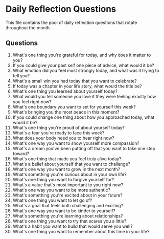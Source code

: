 # Daily Reflection Questions

This file contains the pool of daily reflection questions that rotate throughout the month.

## Questions

1. What's one thing you're grateful for today, and why does it matter to you?
2. If you could give your past self one piece of advice, what would it be?
3. What emotion did you feel most strongly today, and what was it trying to tell you?
4. What's a small win you had today that you want to celebrate?
5. If today was a chapter in your life story, what would the title be?
6. What's one thing you learned about yourself today?
7. What would you tell someone you love if they were feeling exactly how you feel right now?
8. What's one boundary you want to set for yourself this week?
9. What's bringing you the most peace in this moment?
10. If you could change one thing about how you approached today, what would it be?
11. What's one thing you're proud of about yourself today?
12. What's a fear you're ready to face this week?
13. What does your body need you to hear right now?
14. What's one way you want to show yourself more compassion?
15. What's a dream you've been putting off that you want to take one step toward?
16. What's one thing that made you feel truly alive today?
17. What's a belief about yourself that you want to challenge?
18. What's one way you want to grow in the next month?
19. What's something you're curious about in your own life?
20. What's one thing you want to forgive yourself for?
21. What's a value that's most important to you right now?
22. What's one way you want to be more authentic?
23. What's something you're excited about in your future?
24. What's one thing you want to let go of?
25. What's a goal that feels both challenging and exciting?
26. What's one way you want to be kinder to yourself?
27. What's something you're learning about relationships?
28. What's one thing you want to try that scares you a little?
29. What's a habit you want to build that would serve you well?
30. What's one thing you want to remember about this time in your life?
